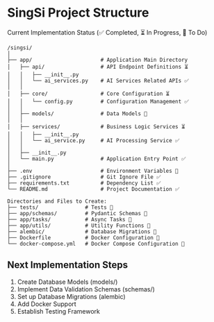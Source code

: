 # SingSi Project Structure

Current Implementation Status (✅ Completed, ⏳ In Progress, 📝 To Do)

```
/singsi/
│
├── app/                      # Application Main Directory
│   ├── api/                  # API Endpoint Definitions ⏳
│   │   ├── __init__.py
│   │   └── ai_services.py    # AI Services Related APIs ✅
│   │
│   ├── core/                 # Core Configuration ⏳
│   │   └── config.py         # Configuration Management ✅
│   │
│   ├── models/               # Data Models 📝
│   │
│   ├── services/             # Business Logic Services ⏳
│   │   ├── __init__.py
│   │   └── ai_service.py     # AI Processing Service ✅
│   │
│   ├── __init__.py
│   └── main.py               # Application Entry Point ✅
│
├── .env                      # Environment Variables 📝
├── .gitignore                # Git Ignore File ✅
├── requirements.txt          # Dependency List ✅
└── README.md                 # Project Documentation ✅

Directories and Files to Create:
├── tests/               # Tests 📝
├── app/schemas/         # Pydantic Schemas 📝
├── app/tasks/           # Async Tasks 📝
├── app/utils/           # Utility Functions 📝
├── alembic/             # Database Migrations 📝
├── Dockerfile           # Docker Configuration 📝
└── docker-compose.yml   # Docker Compose Configuration 📝
```

## Next Implementation Steps

1. Create Database Models (models/)
2. Implement Data Validation Schemas (schemas/)
3. Set up Database Migrations (alembic)
4. Add Docker Support
5. Establish Testing Framework
